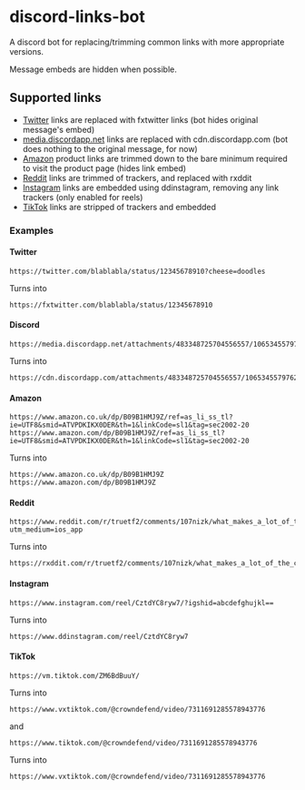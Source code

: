 # discord-links-bot

A discord bot for replacing/trimming common links with more appropriate versions.

Message embeds are hidden when possible.

## Supported links

- [Twitter](#twitter) links are replaced with fxtwitter links (bot hides original message's embed)
- [media.discordapp.net](#discord) links are replaced with cdn.discordapp.com (bot does nothing to the original message,
  for now)
- [Amazon](#amazon) product links are trimmed down to the bare minimum required to visit the product page (hides link
  embed)
- [Reddit](#reddit) links are trimmed of trackers, and replaced with rxddit
- [Instagram](#instagram) links are embedded using ddinstagram, removing any link trackers (only enabled for reels)
- [TikTok](#tiktok) links are stripped of trackers and embedded

### Examples

#### Twitter

```
https://twitter.com/blablabla/status/12345678910?cheese=doodles
```

Turns into

```
https://fxtwitter.com/blablabla/status/12345678910
```

#### Discord

```
https://media.discordapp.net/attachments/483348725704556557/1065345579762335915/v12044gd0000cf3g5rrc77u1ikgnhp8g.mp4
```

Turns into

```
https://cdn.discordapp.com/attachments/483348725704556557/1065345579762335915/v12044gd0000cf3g5rrc77u1ikgnhp8g.mp4
```

#### Amazon

```
https://www.amazon.co.uk/dp/B09B1HMJ9Z/ref=as_li_ss_tl?ie=UTF8&smid=ATVPDKIKX0DER&th=1&linkCode=sl1&tag=sec2002-20
https://www.amazon.com/dp/B09B1HMJ9Z/ref=as_li_ss_tl?ie=UTF8&smid=ATVPDKIKX0DER&th=1&linkCode=sl1&tag=sec2002-20
```

Turns into

```
https://www.amazon.co.uk/dp/B09B1HMJ9Z
https://www.amazon.com/dp/B09B1HMJ9Z
```

#### Reddit

```
https://www.reddit.com/r/truetf2/comments/107nizk/what_makes_a_lot_of_the_configuration/?utm_medium=ios_app
```

Turns into

```
https://rxddit.com/r/truetf2/comments/107nizk/what_makes_a_lot_of_the_configuration/
```

#### Instagram

```
https://www.instagram.com/reel/CztdYC8ryw7/?igshid=abcdefghujkl==
```

Turns into

```
https://www.ddinstagram.com/reel/CztdYC8ryw7
```

#### TikTok

```
https://vm.tiktok.com/ZM6BdBuuY/
```

Turns into

```
https://www.vxtiktok.com/@crowndefend/video/7311691285578943776
```

and

```
https://www.tiktok.com/@crowndefend/video/7311691285578943776
```

Turns into

```
https://www.vxtiktok.com/@crowndefend/video/7311691285578943776
```
